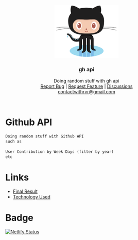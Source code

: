<p align="center">
  <a href="https://gh-api.netlify.app/">
    <img src="./public/images/logo.png" alt="gh logo" width="200">
  </a>
</p>

<h3 align="center">gh api</h3>

<p align="center">
  Doing random stuff with gh api
  <br>
  <a href="https://github.com/withrvr/gh-api/issues/new?template=bug_report.md">Report Bug</a>
  |
  <a href="https://github.com/withrvr/gh-api/issues/new?template=feature_request.md">Request Feature</a>
  |
  <a href="https://github.com/withrvr/gh-api/discussions">Discussions</a>
  <br>
  <a href="mailto:contactwithrvr@gmail.com">contactwithrvr@gmail.com</a>
</p>

<br>

# Github API

```
Doing random stuff with Github API
such as

User Contribution by Week Days (filter by year)
etc
```

# Links

-   [Final Result](https://gh-api.netlify.app/)
-   [Technology Used](./Developer_Guide.md#technology)

# Badge

[![Netlify Status](https://api.netlify.com/api/v1/badges/9b031a55-ca90-4dbf-8312-a17d65e2f10a/deploy-status)](https://app.netlify.com/sites/gh-api/deploys)
